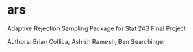 # ars
Adaptive Rejection Sampling Package for Stat 243 Final Project
  
Authors:  Brian Collica,
          Ashish Ramesh,
          Ben Searchinger

